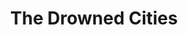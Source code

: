 ---
title: "The Drowned Cities"
slug: "the-drowned-cities"
subtitle: ""
publisher: "Little, Brown"
published: "2012"
asin: "9780316056243"
authors: 
  - paolo-bacigalupi
started: "2013-05-20"
start_year: "2013"
finished: "2013-05-27"
---